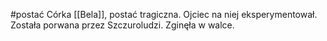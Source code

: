#postać 
Córka [[Bela]], postać tragiczna. Ojciec na niej eksperymentował. Została porwana przez Szczuroludzi. Zginęła w walce.